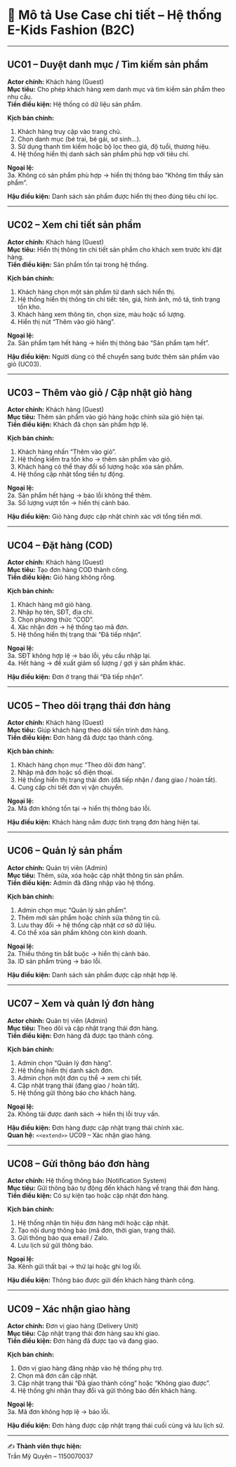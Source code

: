 # 🧩 Mô tả Use Case chi tiết – Hệ thống E-Kids Fashion (B2C)

---

## **UC01 – Duyệt danh mục / Tìm kiếm sản phẩm**
**Actor chính:** Khách hàng (Guest)  
**Mục tiêu:** Cho phép khách hàng xem danh mục và tìm kiếm sản phẩm theo nhu cầu.  
**Tiền điều kiện:** Hệ thống có dữ liệu sản phẩm.  

**Kịch bản chính:**
1. Khách hàng truy cập vào trang chủ.  
2. Chọn danh mục (bé trai, bé gái, sơ sinh…).  
3. Sử dụng thanh tìm kiếm hoặc bộ lọc theo giá, độ tuổi, thương hiệu.  
4. Hệ thống hiển thị danh sách sản phẩm phù hợp với tiêu chí.  

**Ngoại lệ:**  
3a. Không có sản phẩm phù hợp → hiển thị thông báo “Không tìm thấy sản phẩm”.  

**Hậu điều kiện:** Danh sách sản phẩm được hiển thị theo đúng tiêu chí lọc.

---

## **UC02 – Xem chi tiết sản phẩm**
**Actor chính:** Khách hàng (Guest)  
**Mục tiêu:** Hiển thị thông tin chi tiết sản phẩm cho khách xem trước khi đặt hàng.  
**Tiền điều kiện:** Sản phẩm tồn tại trong hệ thống.  

**Kịch bản chính:**
1. Khách hàng chọn một sản phẩm từ danh sách hiển thị.  
2. Hệ thống hiển thị thông tin chi tiết: tên, giá, hình ảnh, mô tả, tình trạng tồn kho.  
3. Khách hàng xem thông tin, chọn size, màu hoặc số lượng.  
4. Hiển thị nút “Thêm vào giỏ hàng”.  

**Ngoại lệ:**  
2a. Sản phẩm tạm hết hàng → hiển thị thông báo “Sản phẩm tạm hết”.  

**Hậu điều kiện:** Người dùng có thể chuyển sang bước thêm sản phẩm vào giỏ (UC03).

---

## **UC03 – Thêm vào giỏ / Cập nhật giỏ hàng**
**Actor chính:** Khách hàng (Guest)  
**Mục tiêu:** Thêm sản phẩm vào giỏ hàng hoặc chỉnh sửa giỏ hiện tại.  
**Tiền điều kiện:** Khách đã chọn sản phẩm hợp lệ.  

**Kịch bản chính:**
1. Khách hàng nhấn “Thêm vào giỏ”.  
2. Hệ thống kiểm tra tồn kho → thêm sản phẩm vào giỏ.  
3. Khách hàng có thể thay đổi số lượng hoặc xóa sản phẩm.  
4. Hệ thống cập nhật tổng tiền tự động.  

**Ngoại lệ:**  
2a. Sản phẩm hết hàng → báo lỗi không thể thêm.  
3a. Số lượng vượt tồn → hiển thị cảnh báo.  

**Hậu điều kiện:** Giỏ hàng được cập nhật chính xác với tổng tiền mới.

---

## **UC04 – Đặt hàng (COD)**
**Actor chính:** Khách hàng (Guest)  
**Mục tiêu:** Tạo đơn hàng COD thành công.  
**Tiền điều kiện:** Giỏ hàng không rỗng.  

**Kịch bản chính:**
1. Khách hàng mở giỏ hàng.  
2. Nhập họ tên, SĐT, địa chỉ.  
3. Chọn phương thức “COD”.  
4. Xác nhận đơn → hệ thống tạo mã đơn.  
5. Hệ thống hiển thị trạng thái “Đã tiếp nhận”.  

**Ngoại lệ:**  
3a. SĐT không hợp lệ → báo lỗi, yêu cầu nhập lại.  
4a. Hết hàng → đề xuất giảm số lượng / gợi ý sản phẩm khác.  

**Hậu điều kiện:** Đơn ở trạng thái “Đã tiếp nhận”.

---

## **UC05 – Theo dõi trạng thái đơn hàng**
**Actor chính:** Khách hàng (Guest)  
**Mục tiêu:** Giúp khách hàng theo dõi tiến trình đơn hàng.  
**Tiền điều kiện:** Đơn hàng đã được tạo thành công.  

**Kịch bản chính:**
1. Khách hàng chọn mục “Theo dõi đơn hàng”.  
2. Nhập mã đơn hoặc số điện thoại.  
3. Hệ thống hiển thị trạng thái đơn (đã tiếp nhận / đang giao / hoàn tất).  
4. Cung cấp chi tiết đơn vị vận chuyển.  

**Ngoại lệ:**  
2a. Mã đơn không tồn tại → hiển thị thông báo lỗi.  

**Hậu điều kiện:** Khách hàng nắm được tình trạng đơn hàng hiện tại.

---

## **UC06 – Quản lý sản phẩm**
**Actor chính:** Quản trị viên (Admin)  
**Mục tiêu:** Thêm, sửa, xóa hoặc cập nhật thông tin sản phẩm.  
**Tiền điều kiện:** Admin đã đăng nhập vào hệ thống.  

**Kịch bản chính:**
1. Admin chọn mục “Quản lý sản phẩm”.  
2. Thêm mới sản phẩm hoặc chỉnh sửa thông tin cũ.  
3. Lưu thay đổi → hệ thống cập nhật cơ sở dữ liệu.  
4. Có thể xóa sản phẩm không còn kinh doanh.  

**Ngoại lệ:**  
2a. Thiếu thông tin bắt buộc → hiển thị cảnh báo.  
3a. ID sản phẩm trùng → báo lỗi.  

**Hậu điều kiện:** Danh sách sản phẩm được cập nhật hợp lệ.

---

## **UC07 – Xem và quản lý đơn hàng**
**Actor chính:** Quản trị viên (Admin)  
**Mục tiêu:** Theo dõi và cập nhật trạng thái đơn hàng.  
**Tiền điều kiện:** Đơn hàng đã được tạo thành công.  

**Kịch bản chính:**
1. Admin chọn “Quản lý đơn hàng”.  
2. Hệ thống hiển thị danh sách đơn.  
3. Admin chọn một đơn cụ thể → xem chi tiết.  
4. Cập nhật trạng thái (đang giao / hoàn tất).  
5. Hệ thống gửi thông báo cho khách hàng.  

**Ngoại lệ:**  
2a. Không tải được danh sách → hiển thị lỗi truy vấn.  

**Hậu điều kiện:** Đơn hàng được cập nhật trạng thái chính xác.  
**Quan hệ:** `<<extend>>` UC09 – Xác nhận giao hàng.

---

## **UC08 – Gửi thông báo đơn hàng**
**Actor chính:** Hệ thống thông báo (Notification System)  
**Mục tiêu:** Gửi thông báo tự động đến khách hàng về trạng thái đơn hàng.  
**Tiền điều kiện:** Có sự kiện tạo hoặc cập nhật đơn hàng.  

**Kịch bản chính:**
1. Hệ thống nhận tín hiệu đơn hàng mới hoặc cập nhật.  
2. Tạo nội dung thông báo (mã đơn, thời gian, trạng thái).  
3. Gửi thông báo qua email / Zalo.  
4. Lưu lịch sử gửi thông báo.  

**Ngoại lệ:**  
3a. Kênh gửi thất bại → thử lại hoặc ghi log lỗi.  

**Hậu điều kiện:** Thông báo được gửi đến khách hàng thành công.

---

## **UC09 – Xác nhận giao hàng**
**Actor chính:** Đơn vị giao hàng (Delivery Unit)  
**Mục tiêu:** Cập nhật trạng thái đơn hàng sau khi giao.  
**Tiền điều kiện:** Đơn hàng đã được tạo và đang giao.  

**Kịch bản chính:**
1. Đơn vị giao hàng đăng nhập vào hệ thống phụ trợ.  
2. Chọn mã đơn cần cập nhật.  
3. Cập nhật trạng thái “Đã giao thành công” hoặc “Không giao được”.  
4. Hệ thống ghi nhận thay đổi và gửi thông báo đến khách hàng.  

**Ngoại lệ:**  
3a. Mã đơn không hợp lệ → báo lỗi.  

**Hậu điều kiện:** Đơn hàng được cập nhật trạng thái cuối cùng và lưu lịch sử.

---

✍️ **Thành viên thực hiện:**  
Trần Mỹ Quyên – 1150070037
